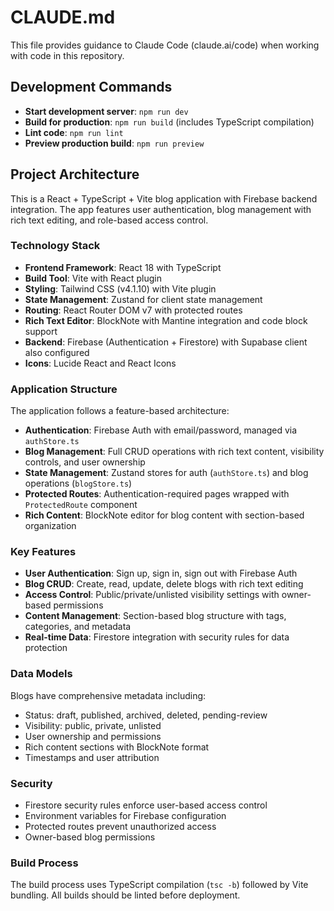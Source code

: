 # CLAUDE.md

This file provides guidance to Claude Code (claude.ai/code) when working with code in this repository.

## Development Commands

- **Start development server**: `npm run dev`
- **Build for production**: `npm run build` (includes TypeScript compilation)
- **Lint code**: `npm run lint`
- **Preview production build**: `npm run preview`

## Project Architecture

This is a React + TypeScript + Vite blog application with Firebase backend integration. The app features user authentication, blog management with rich text editing, and role-based access control.

### Technology Stack

- **Frontend Framework**: React 18 with TypeScript
- **Build Tool**: Vite with React plugin
- **Styling**: Tailwind CSS (v4.1.10) with Vite plugin
- **State Management**: Zustand for client state management
- **Routing**: React Router DOM v7 with protected routes
- **Rich Text Editor**: BlockNote with Mantine integration and code block support
- **Backend**: Firebase (Authentication + Firestore) with Supabase client also configured
- **Icons**: Lucide React and React Icons

### Application Structure

The application follows a feature-based architecture:

- **Authentication**: Firebase Auth with email/password, managed via `authStore.ts`
- **Blog Management**: Full CRUD operations with rich text content, visibility controls, and user ownership
- **State Management**: Zustand stores for auth (`authStore.ts`) and blog operations (`blogStore.ts`)
- **Protected Routes**: Authentication-required pages wrapped with `ProtectedRoute` component
- **Rich Content**: BlockNote editor for blog content with section-based organization

### Key Features

- **User Authentication**: Sign up, sign in, sign out with Firebase Auth
- **Blog CRUD**: Create, read, update, delete blogs with rich text editing
- **Access Control**: Public/private/unlisted visibility settings with owner-based permissions
- **Content Management**: Section-based blog structure with tags, categories, and metadata
- **Real-time Data**: Firestore integration with security rules for data protection

### Data Models

Blogs have comprehensive metadata including:
- Status: draft, published, archived, deleted, pending-review
- Visibility: public, private, unlisted
- User ownership and permissions
- Rich content sections with BlockNote format
- Timestamps and user attribution

### Security

- Firestore security rules enforce user-based access control
- Environment variables for Firebase configuration
- Protected routes prevent unauthorized access
- Owner-based blog permissions

### Build Process

The build process uses TypeScript compilation (`tsc -b`) followed by Vite bundling. All builds should be linted before deployment.